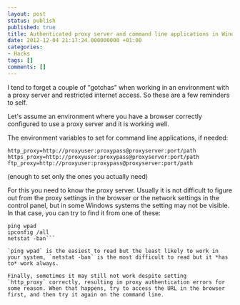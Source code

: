 ```yaml
---
layout: post
status: publish
published: true
title: Authenticated proxy server and command line applications in Windows
date: 2012-12-04 21:17:24.000000000 +01:00
categories:
- Hacks
tags: []
comments: []
---
```

I tend to forget a couple of "gotchas" when working in an environment with a proxy server and restricted internet access. So these are a few reminders to self.

Let's assume an environment where you have a browser correctly configured to use a proxy server and it is working well.

The environment variables to set for command line applications, if needed:

```
http_proxy=http://proxyuser:proxypass@proxyserver:port/path
https_proxy=http://proxyuser:proxypass@proxyserver:port/path
ftp_proxy=http://proxyuser:proxypass@proxyserver:port/path
```

(enough to set only the ones you actually need)

For this you need to know the proxy server. Usually it is not difficult to figure out from the proxy settings in the browser or the network settings in the control panel, but in some Windows systems the setting may not be visible. In that case, you can try to find it from one of these:

```
ping wpad
ipconfig /all
netstat -ban```

`ping wpad` is the easiest to read but the least likely to work in your system, `netstat -ban` is the most difficult to read but it *has to* work always.

Finally, sometimes it may still not work despite setting `http_proxy` correctly, resulting in proxy authentication errors for some reason. When that happens, try to access the URL in the browser first, and then try it again on the command line.
